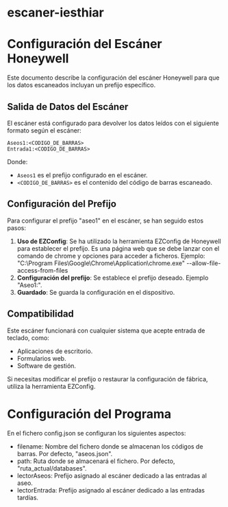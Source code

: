 # escaner-iesthiar

# Configuración del Escáner Honeywell

Este documento describe la configuración del escáner Honeywell para que los datos escaneados incluyan un prefijo específico.

## Salida de Datos del Escáner

El escáner está configurado para devolver los datos leídos con el siguiente formato según el escáner:

```
Aseos1:<CODIGO_DE_BARRAS>
Entrada1:<CODIGO_DE_BARRAS>
```

Donde:

- `Aseos1` es el prefijo configurado en el escáner.
- `<CODIGO_DE_BARRAS>` es el contenido del código de barras escaneado.

## Configuración del Prefijo

Para configurar el prefijo "aseo1" en el escáner, se han seguido estos pasos:

1. **Uso de EZConfig**: Se ha utilizado la herramienta EZConfig de Honeywell para establecer el prefijo. Es una página web que se debe lanzar con el comando de chrome y opciones para acceder a ficheros. Ejemplo: "C:\Program Files\Google\Chrome\Application\chrome.exe" --allow-file-access-from-files  
2. **Configuración del prefijo**: Se establece el prefijo deseado. Ejemplo "Aseo1:".
3. **Guardado**: Se guarda la configuración en el dispositivo.

## Compatibilidad

Este escáner funcionará con cualquier sistema que acepte entrada de teclado, como:

- Aplicaciones de escritorio.
- Formularios web.
- Software de gestión.

Si necesitas modificar el prefijo o restaurar la configuración de fábrica, utiliza la herramienta EZConfig.

# Configuración del Programa
En el fichero config.json se configuran los siguientes aspectos:

- filename: Nombre del fichero donde se almacenan los códigos de barras. Por defecto, "aseos.json".
- path: Ruta donde se almacenará el fichero. Por defecto, "ruta_actual/databases".
- lectorAseos: Prefijo asignado al escáner dedicado a las entradas al aseo.
- lectorEntrada: Prefijo asignado al escáner dedicado a las entradas tardías.

